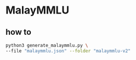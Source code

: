 # MalayMMLU

## how to

```bash
python3 generate_malaymmlu.py \
--file "malaymmlu.json" --folder "malaymmlu-v2"
```